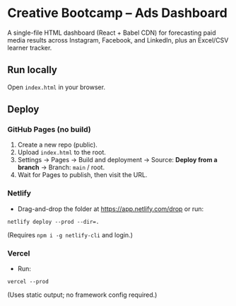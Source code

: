 # Creative Bootcamp – Ads Dashboard

A single-file HTML dashboard (React + Babel CDN) for forecasting paid media results across Instagram, Facebook, and LinkedIn, plus an Excel/CSV learner tracker.

## Run locally
Open `index.html` in your browser.

## Deploy

### GitHub Pages (no build)
1. Create a new repo (public).
2. Upload `index.html` to the root.
3. Settings → Pages → Build and deployment → Source: **Deploy from a branch** → Branch: `main` / root.
4. Wait for Pages to publish, then visit the URL.

### Netlify
- Drag-and-drop the folder at https://app.netlify.com/drop or run:
```
netlify deploy --prod --dir=.
```
(Requires `npm i -g netlify-cli` and login.)

### Vercel
- Run:
```
vercel --prod
```
(Uses static output; no framework config required.)

